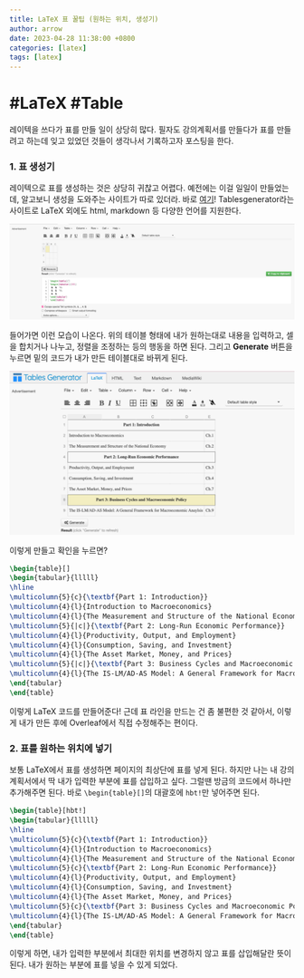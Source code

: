 ```yaml
---
title: LaTeX 표 꿀팁 (원하는 위치, 생성기)
author: arrow
date: 2023-04-28 11:38:00 +0800
categories: [latex]
tags: [latex]
---
```


# #LaTeX #Table

레이텍을 쓰다가 표를 만들 일이 상당히 많다. 필자도 강의계획서를 만들다가 표를 만들려고 하는데 잊고 있었던 것들이 생각나서 기록하고자 포스팅을 한다.

### 1. 표 생성기

레이텍으로 표를 생성하는 것은 상당히 귀찮고 어렵다. 예전에는 이걸 일일이 만들었는데, 알고보니 생성을 도와주는 사이트가 따로 있더라. 바로 [여기](https://www.tablesgenerator.com/#)! Tablesgenerator라는 사이트로 LaTeX 외에도 html, markdown 등 다양한 언어를 지원한다.

![](https://raw.githubusercontent.com/arrow-economist/imageslibrary/main/LatexTable2.png)

들어가면 이런 모습이 나온다. 위의 테이블 형태에 내가 원하는대로 내용을 입력하고, 셀을 합치거나 나누고, 정렬을 조정하는 등의 행동을 하면 된다. 그리고 **Generate** 버튼을 누르면 밑의 코드가 내가 만든 테이블대로 바뀌게 된다.

![enter image description here](https://raw.githubusercontent.com/arrow-economist/imageslibrary/main/LatexTable1.png)

이렇게 만들고 확인을 누르면?

```latex
\begin{table}[]
\begin{tabular}{lllll}
\hline
\multicolumn{5}{c}{\textbf{Part 1: Introduction}}                                                      \\ \hline
\multicolumn{4}{l}{Introduction to Macroeconomics}                                        & Ch.1       \\
\multicolumn{4}{l}{The Measurement and Structure of the National Economy}                 & Ch.2       \\ \hline
\multicolumn{5}{|c|}{\textbf{Part 2: Long-Run Economic Performance}}                                   \\ \hline
\multicolumn{4}{l}{Productivity, Output, and Employment}                                  & Ch.3       \\
\multicolumn{4}{l}{Consumption, Saving, and Investment}                                   & Ch.4       \\
\multicolumn{4}{l}{The Asset Market, Money, and Prices}                                   & Ch.7       \\ \hline
\multicolumn{5}{|c|}{\textbf{Part 3: Business Cycles and Macroeconomic Policy}}                        \\ \hline
\multicolumn{4}{l}{The IS-LM/AD-AS Model: A General Framework for Macroeconomic Anaylsis} & Ch.9     \\ \hline
\end{tabular}
\end{table}
```

이렇게 LaTeX 코드를 만들어준다! 근데 표 라인을 만드는 건 좀 불편한 것 같아서, 이렇게 내가 만든 후에 Overleaf에서 직접 수정해주는 편이다.

### 2. 표를 원하는 위치에 넣기

보통 LaTeX에서 표를 생성하면 페이지의 최상단에 표를 넣게 된다. 하지만 나는 내 강의계획서에서 딱 내가 입력한 부분에 표를 삽입하고 싶다. 그럴땐 방금의 코드에서 하나만 추가해주면 된다. 바로 `\begin{table}[]`의 대괄호에 `hbt!`만 넣어주면 된다.

```latex
\begin{table}[hbt!]
\begin{tabular}{lllll}
\hline
\multicolumn{5}{c}{\textbf{Part 1: Introduction}}                                                      \\ \hline
\multicolumn{4}{l}{Introduction to Macroeconomics}                                        & Ch.1       \\
\multicolumn{4}{l}{The Measurement and Structure of the National Economy}                 & Ch.2       \\ \hline
\multicolumn{5}{c}{\textbf{Part 2: Long-Run Economic Performance}}                                   \\ \hline
\multicolumn{4}{l}{Productivity, Output, and Employment}                                  & Ch.3       \\
\multicolumn{4}{l}{Consumption, Saving, and Investment}                                   & Ch.4       \\
\multicolumn{4}{l}{The Asset Market, Money, and Prices}                                   & Ch.7       \\ \hline
\multicolumn{5}{c}{\textbf{Part 3: Business Cycles and Macroeconomic Policy}}                        \\ \hline
\multicolumn{4}{l}{The IS-LM/AD-AS Model: A General Framework for Macroeconomic Anaylsis} & Ch.9     \\ \hline
\end{tabular}
\end{table}
```

이렇게 하면, 내가 입력한 부분에서 최대한 위치를 변경하지 않고 표를 삽입해달란 뜻이 된다. 내가 원하는 부분에 표를 넣을 수 있게 되었다.

<!--stackedit_data:
eyJoaXN0b3J5IjpbMTA1NDMyMjA5MV19
-->
